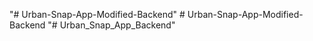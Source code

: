 "# Urban-Snap-App-Modified-Backend" 
#   U r b a n - S n a p - A p p - M o d i f i e d - B a c k e n d  
 "# Urban_Snap_App_Backend" 
